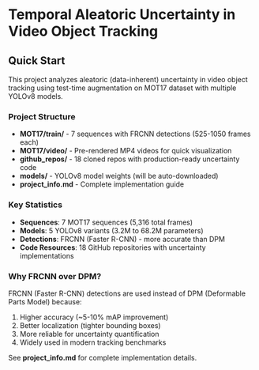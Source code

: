 # Temporal Aleatoric Uncertainty in Video Object Tracking

## Quick Start

This project analyzes aleatoric (data-inherent) uncertainty in video object tracking using test-time augmentation on MOT17 dataset with multiple YOLOv8 models.

### Project Structure
- **MOT17/train/** - 7 sequences with FRCNN detections (525-1050 frames each)
- **MOT17/video/** - Pre-rendered MP4 videos for quick visualization
- **github_repos/** - 18 cloned repos with production-ready uncertainty code
- **models/** - YOLOv8 model weights (will be auto-downloaded)
- **project_info.md** - Complete implementation guide

### Key Statistics
- **Sequences**: 7 MOT17 sequences (5,316 total frames)
- **Models**: 5 YOLOv8 variants (3.2M to 68.2M parameters)
- **Detections**: FRCNN (Faster R-CNN) - more accurate than DPM
- **Code Resources**: 18 GitHub repositories with uncertainty implementations

### Why FRCNN over DPM?
FRCNN (Faster R-CNN) detections are used instead of DPM (Deformable Parts Model) because:
1. Higher accuracy (~5-10% mAP improvement)
2. Better localization (tighter bounding boxes)
3. More reliable for uncertainty quantification
4. Widely used in modern tracking benchmarks

See **project_info.md** for complete implementation details.
